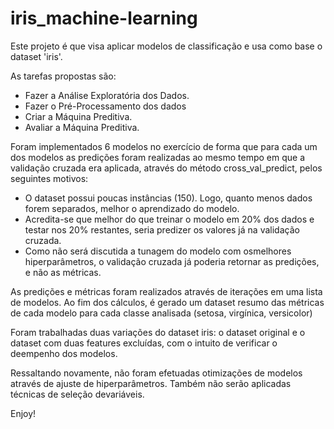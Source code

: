 # iris_machine-learning

Este projeto é que visa aplicar modelos de classificação e usa como base o dataset 'iris'.

As tarefas propostas são:
* Fazer a Análise Exploratória dos Dados.
* Fazer o Pré-Processamento dos dados
* Criar a Máquina Preditiva.
* Avaliar a Máquina Preditiva.

Foram implementados 6 modelos no exercício de forma que para cada um dos modelos as predições
foram realizadas ao mesmo tempo em que a validação cruzada era aplicada, através do método cross_val_predict, pelos seguintes motivos:
*  O dataset possui poucas instâncias (150). Logo, quanto menos dados forem separados, melhor o aprendizado do modelo.
*  Acredita-se que melhor do que treinar o modelo em 20% dos dados e testar nos 20% restantes, seria predizer os valores já
   na validação cruzada.
*  Como não será discutida a tunagem do modelo com osmelhores hiperparâmetros, o validação cruzada já poderia
   retornar as predições, e não as métricas.

As predições e métricas foram realizados através de iterações em uma lista de modelos.
Ao fim dos cálculos, é gerado um dataset resumo das métricas de cada modelo para cada classe analisada (setosa, virgínica, versicolor)

Foram trabalhadas duas variações do dataset iris: o dataset original e o dataset com duas features excluídas, com o intuito de verificar
o deempenho dos modelos.

Ressaltando novamente, não foram efetuadas otimizações de modelos através de ajuste de hiperparâmetros.
Também não serão aplicadas técnicas de seleção devariáveis.

Enjoy!

